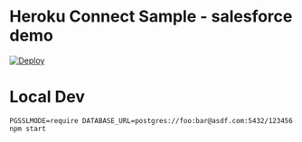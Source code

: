 # Heroku Connect Sample - salesforce demo

[![Deploy](https://www.herokucdn.com/deploy/button.png)](https://heroku.com/deploy?template=https://github.com/zff/heroku-connect-phone-change)

# Local Dev

    PGSSLMODE=require DATABASE_URL=postgres://foo:bar@asdf.com:5432/123456 npm start
